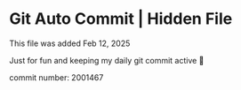 # Git Auto Commit | Hidden File

This file was added Feb 12, 2025

Just for fun and keeping my daily git commit active 🤪

commit number: 2001467
